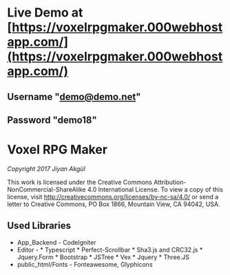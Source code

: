 ﻿# Live Demo at [https://voxelrpgmaker.000webhostapp.com/](https://voxelrpgmaker.000webhostapp.com/)
## Username "**demo@demo.net**" 
## Password "**demo18**"

# Voxel RPG Maker 


*Copyright 2017 Jiyan Akgül*

This work is licensed under the Creative Commons Attribution-NonCommercial-ShareAlike 4.0 International License.
To view a copy of this license, visit http://creativecommons.org/licenses/by-nc-sa/4.0/ or send a letter to Creative Commons, PO Box 1866, Mountain View, CA 94042, USA.

## Used Libraries
* App_Backend		- CodeIgniter
* Editor			- 
						* Typescript
						* Perfect-Scrollbar
						* Sha3.js and CRC32.js
						* Jquery.Form
						* Bootstrap
						* JSTree
						* Vex 
						* Jquery
						* Three.JS
* public_html/Fonts	- Fonteawesome, Glyphicons